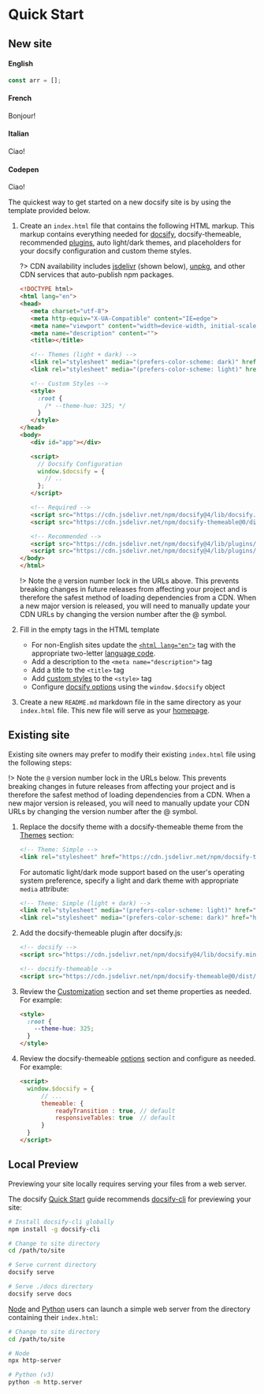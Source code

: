 # Quick Start

## New site

<!-- tabs:start -->

#### **English**

```javascript
const arr = [];
```

#### **French**

Bonjour!

#### **Italian**

Ciao!

#### **Codepen**

Ciao!

<!-- tabs:end -->

The quickest way to get started on a new docsify site is by using the template provided below.

1. Create an `index.html` file that contains the following HTML markup. This markup contains everything needed for [docsify](https://docsify.js.org/), docsify-themeable, recommended [plugins](https://docsify.js.org/#/plugins), auto light/dark themes, and placeholders for your docsify configuration and custom theme styles.

   ?> CDN availability includes [jsdelivr](https://www.jsdelivr.com/package/npm/docsify-themeable) (shown below), [unpkg](https://unpkg.com/browse/docsify-themeable/), and other CDN services that auto-publish npm packages.

   ```html
   <!DOCTYPE html>
   <html lang="en">
   <head>
      <meta charset="utf-8">
      <meta http-equiv="X-UA-Compatible" content="IE=edge">
      <meta name="viewport" content="width=device-width, initial-scale=1, minimum-scale=1.0, shrink-to-fit=no, viewport-fit=cover">
      <meta name="description" content="">
      <title></title>

      <!-- Themes (light + dark) -->
      <link rel="stylesheet" media="(prefers-color-scheme: dark)" href="https://cdn.jsdelivr.net/npm/docsify-themeable@0/dist/css/theme-simple-dark.css">
      <link rel="stylesheet" media="(prefers-color-scheme: light)" href="https://cdn.jsdelivr.net/npm/docsify-themeable@0/dist/css/theme-simple.css">

      <!-- Custom Styles -->
      <style>
        :root {
          /* --theme-hue: 325; */
        }
      </style>
   </head>
   <body>
      <div id="app"></div>

      <script>
        // Docsify Configuration
        window.$docsify = {
          // ..
        };
      </script>

      <!-- Required -->
      <script src="https://cdn.jsdelivr.net/npm/docsify@4/lib/docsify.min.js"></script>
      <script src="https://cdn.jsdelivr.net/npm/docsify-themeable@0/dist/js/docsify-themeable.min.js"></script>

      <!-- Recommended -->
      <script src="https://cdn.jsdelivr.net/npm/docsify@4/lib/plugins/search.js"></script>
      <script src="https://cdn.jsdelivr.net/npm/docsify@4/lib/plugins/zoom-image.min.js"></script>
   </body>
   </html>
   ```

   !> Note the `@` version number lock in the URLs above. This prevents breaking changes in future releases from affecting your project and is therefore the safest method of loading dependencies from a CDN. When a new major version is released, you will need to manually update your CDN URLs by changing the version number after the @ symbol.

1. Fill in the empty tags in the HTML template
   - For non-English sites update the [`<html lang="en">`](https://developer.mozilla.org/en-US/docs/Web/HTML/Global_attributes/lang) tag with the appropriate two-letter [language code](https://en.wikipedia.org/wiki/List_of_ISO_639-1_codes).
   - Add a description to the `<meta name="description">` tag
   - Add a title to the `<title>` tag
   - Add [custom styles](customization) to the `<style>` tag
   - Configure [docsify options](https://docsify.js.org/#/configuration) using the `window.$docsify` object
1. Create a new `README.md` markdown file in the same directory as your `index.html` file. This new file will serve as your [homepage](https://docsify.js.org/#/configuration?id=homepage).

## Existing site

Existing site owners may prefer to modify their existing `index.html` file using the following steps:

!> Note the `@` version number lock in the URLs below. This prevents breaking changes in future releases from affecting your project and is therefore the safest method of loading dependencies from a CDN. When a new major version is released, you will need to manually update your CDN URLs by changing the version number after the @ symbol.

1. Replace the docsify theme with a docsify-themeable theme from the [Themes](themes) section:

   ```html
   <!-- Theme: Simple -->
   <link rel="stylesheet" href="https://cdn.jsdelivr.net/npm/docsify-themeable@0/dist/css/theme-simple.css">
   ```

   For automatic light/dark mode support based on the user's operating system preference, specify a light and dark theme with appropriate `media` attribute:

   ```html
   <!-- Theme: Simple (light + dark) -->
   <link rel="stylesheet" media="(prefers-color-scheme: light)" href="https://cdn.jsdelivr.net/npm/docsify-themeable@0/dist/css/theme-simple.css">
   <link rel="stylesheet" media="(prefers-color-scheme: dark)" href="https://cdn.jsdelivr.net/npm/docsify-themeable@0/dist/css/theme-simple-dark.css">
   ```

1. Add the docsify-themeable plugin after docsify.js:

   ```html
   <!-- docsify -->
   <script src="https://cdn.jsdelivr.net/npm/docsify@4/lib/docsify.min.js"></script>

   <!-- docsify-themeable -->
   <script src="https://cdn.jsdelivr.net/npm/docsify-themeable@0/dist/js/docsify-themeable.min.js"></script>
   ```

1. Review the [Customization](customization) section and set theme properties as needed. For example:

   ```html
   <style>
     :root {
       --theme-hue: 325;
     }
   </style>
   ```

1. Review the docsify-themeable [options](options) section and configure as needed. For example:

   ```html
   <script>
     window.$docsify = {
         // ...
         themeable: {
             readyTransition : true, // default
             responsiveTables: true  // default
         }
     }
   </script>
   ```

## Local Preview

Previewing your site locally requires serving your files from a web server.

The docsify [Quick Start](//docsify.js.org/#/quickstart) guide recommends [docsify-cli](//github.com/QingWei-Li/docsify-cli) for previewing your site:

```bash
# Install docsify-cli globally
npm install -g docsify-cli

# Change to site directory
cd /path/to/site

# Serve current directory
docsify serve

# Serve ./docs directory
docsify serve docs
```

[Node](https://nodejs.org/) and [Python](https://www.python.org/) users can launch a simple web server from the directory containing their `index.html`:

```bash
# Change to site directory
cd /path/to/site

# Node
npx http-server

# Python (v3)
python -m http.server
```